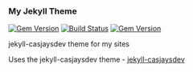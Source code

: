 ### My Jekyll Theme

[![Gem Version](https://badge.fury.io/rb/jekyll-casjaysdev.svg)](https://badge.fury.io/rb/jekyll-casjaysdev) [![Build Status](https://travis-ci.org/casjay-templates/jekyll-site.svg?branch=master)](https://travis-ci.org/casjay-templates/jekyll-site) [![Gem Version](https://badge.fury.io/rb/casjaysdev-jekyll-theme.svg)](https://rubygems.org/gems/casjaysdev-jekyll-theme)
  
jekyll-casjaysdev theme for my sites  
  
Uses the jekyll-casjaysdev theme - [jekyll-casjaysdev](https://github.com/casjay-themes/jekyll-casjaysdev)  
